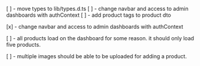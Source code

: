 
[ ] - move types to lib/types.d.ts
[ ] - change navbar and access to admin dashboards with authContext
[ ] - add product tags to product dto


[x] - change navbar and access to admin dashboards with authContext

[ ] - all products load on the dashboard for some reason. it should only load five products.

[ ] - multiple images should be able to be uploaded for adding a product.

